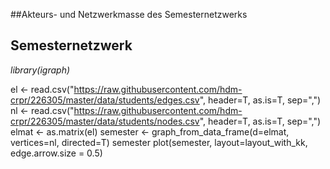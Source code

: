 ##Akteurs- und Netzwerkmasse des Semesternetzwerks

## Semesternetzwerk

*library(igraph)*

el <- read.csv("https://raw.githubusercontent.com/hdm-crpr/226305/master/data/students/edges.csv", header=T, as.is=T, sep=",")
nl <- read.csv("https://raw.githubusercontent.com/hdm-crpr/226305/master/data/students/nodes.csv", header=T, as.is=T, sep=",")
elmat <- as.matrix(el)
semester <- graph_from_data_frame(d=elmat, vertices=nl, directed=T)
semester
plot(semester, layout=layout_with_kk, edge.arrow.size = 0.5)
